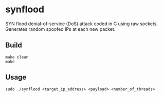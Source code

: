 # synflood
SYN flood denial-of-service (DoS) attack coded in C using raw sockets. Generates random spoofed IPs at each new packet.

## Build

`make clean` <br>
`make`

## Usage

`sudo ./synflood <target_ip_address> <payload> <number_of_threads>`
